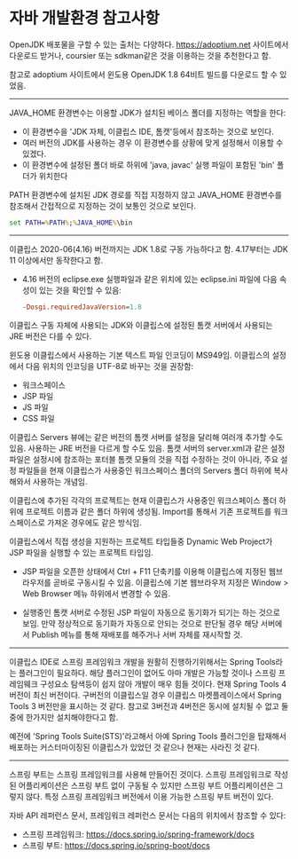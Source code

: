 # 자바 개발환경 참고사항

OpenJDK 배포물을 구할 수 있는 출처는 다양하다. <https://adoptium.net> 사이트에서 다운로드 받거나, coursier 또는 sdkman같은 것을 이용하는 것을 추천한다고 함.

참고로 adoptium 사이트에서 윈도용 OpenJDK 1.8 64비트 빌드를 다운로드 할 수 있었음.

---
JAVA_HOME 환경변수는 이용할 JDK가 설치된 베이스 폴더를 지정하는 역할을 한다:

* 이 환경변수을 'JDK 자체, 이클립스 IDE, 톰캣'등에서 참조하는 것으로 보인다.
* 여러 버전의 JDK를 사용하는 경우 이 환경변수를 상황에 맞게 설정해서 이용할 수 있겠다.
* 이 환경변수에 설정된 폴더 바로 하위에 'java, javac' 실행 파일이 포함된 'bin' 폴더가 위치한다

PATH 환경변수에 설치된 JDK 경로를 직접 지정하지 않고 JAVA_HOME 환경변수를 참조해서 간접적으로 지정하는 것이 보통인 것으로 보인다.

```cmd
set PATH=%PATH%;%JAVA_HOME%\bin
```

---
이클립스 2020-06(4.16) 버전까지는 JDK 1.8로 구동 가능하다고 함. 4.17부터는 JDK 11 이상에서만 동작한다고 함.

* 4.16 버전의 eclipse.exe 실행파일과 같은 위치에 있는 eclipse.ini 파일에 다음 속성이 있는 것을 확인할 수 있음:

  ```ini
  -Dosgi.requiredJavaVersion=1.8
  ```

이클립스 구동 자체에 사용되는 JDK와 이클립스에 설정된 톰캣 서버에서 사용되는 JRE 버전은 다를 수 있다.

윈도용 이클립스에서 사용하는 기본 텍스트 파일 인코딩이 MS949임. 이클립스의 설정에서 다음 위치의 인코딩을 UTF-8로 바꾸는 것을 권장함:

* 워크스페이스
* JSP 파일
* JS 파일
* CSS 파일

이클립스 Servers 뷰에는 같은 버전의 톰캣 서버를 설정을 달리해 여러개 추가할 수도 있음. 사용하는 JRE 버전을 다르게 할 수도 있음. 톰캣 서버의 server.xml과 같은 설정 파일은 설정시에 참조하는 포터블 톰캣 모듈의 것을 직접 수정하는 것이 아니라, 주요 설정 파일들을 현재 이클립스가 사용중인 워크스페이스 폴더의 Servers 폴더 하위에 복사해와서 사용하는 개념임.

이클립스에 추가된 각각의 프로젝트는 현재 이클립스가 사용중인 워크스페이스 폴더 하위에 프로젝트 이름과 같은 폴더 하위에 생성됨. Import를 통해서 기존 프로젝트를 워크스페이스로 가져온 경우에도 같은 방식임.

이클립스에서 직접 생성을 지원하는 프로젝트 타입들중 Dynamic Web Project가 JSP 파일을 실행할 수 있는 프로젝트 타입임.

* JSP 파일을 오픈한 상태에서 Ctrl + F11 단축키를 이용해 이클립스에 지정된 웹브라우저를 곧바로 구동시킬 수 있음. 이클립스에 기본 웹브라우저 지정은 Window > Web Browser 메뉴 하위에서 변경할 수 있음.

* 실행중인 톰캣 서버로 수정된 JSP 파일이 자동으로 동기화가 되기는 하는 것으로 보임. 만약 정상적으로 동기화가 자동으로 안되는 것으로 판단될 경우 해당 서버에서 Publish 메뉴를 통해 재배포를 해주거나 서버 자체를 재시작할 것.

---
이클립스 IDE로 스프링 프레임워크 개발을 원활히 진행하기위해서는 Spring Tools라는 플러그인이 필요하다. 해당 플러그인이 없어도 아마 개발은 가능할 것이나 스프링 프레임웨크 구성요소 탐색등이 쉽지 않아 개발이 매우 힘들 것이다. 현재 Spring Tools 4 버전이 최신 버전이다. 구버전의 이클립스일 경우 이클립스 마켓플레이스에서 Spring Tools 3 버전만을 표시하는 것 같다. 참고로 3버전과 4버전은 동시에 설치될 수 없고 둘중에 한가지만 설치해야한다고 함.

예전에 'Spring Tools Suite(STS)'라고해서 아예 Spring Tools 플러그인을 탑재해서 배포하는 커스터마이징된 이클립스가 있었던 것 같으나 현재는 사라진 것 같다.

---
스프링 부트는 스프링 프레임워크를 사용해 만들어진 것이다. 스프링 프레임워크로 작성된 어플리케이션은 스프링 부트 없이 구동될 수 있지만 스프링 부트 어플리케이션은 그렇지 않다. 특정 스프링 프레임워크 버전에서 이용 가능한 스프링 부트 버전이 있다.

자바 API 레퍼런스 문서, 프레임워크 레퍼런스 문서는 다음의 위치에서 참조할 수 있다:

* 스프링 프레임워크: <https://docs.spring.io/spring-framework/docs>
* 스프링 부트: <https://docs.spring.io/spring-boot/docs>
